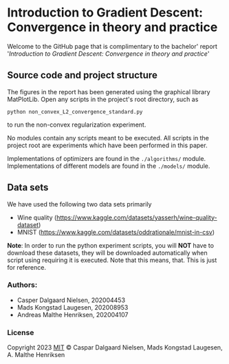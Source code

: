# Introduction to Gradient Descent: Convergence in theory and practice

Welcome to the GitHub page that is complimentary to the bachelor' report '*Introduction to Gradient Descent: Convergence in theory and practice*'

## Source code and project structure

The figures in the report has been generated using the graphical library MatPlotLib. Open any scripts in the project's root directory, such as 

```python non_convex_L2_convergence_standard.py```

to run the non-convex regularization experiment.

No modules contain any scripts meant to be executed. All scripts in the project root are experiments which have been performed in this paper.

Implementations of optimizers are found in the `./algorithms/` module. Implementations of different models are found in the `./models/` module.

## Data sets
We have used the following two data sets primarily
 - Wine quality (https://www.kaggle.com/datasets/yasserh/wine-quality-dataset)
 - MNIST (https://www.kaggle.com/datasets/oddrationale/mnist-in-csv)

**Note**: In order to run the python experiment scripts, you will **NOT** have to download these datasets, they will be downloaded automatically when script using requiring it is executed. Note that this means, that. This is just for reference.

### Authors:
- Casper Dalgaard Nielsen, 202004453
- Mads Kongstad Laugesen, 202008953
- Andreas Malthe Henriksen, 202004107

### License
Copyright 2023 [MIT](LICENSE) © Caspar Dalgaard Nielsen, Mads Kongstad Laugesen, A. Malthe Henriksen 

